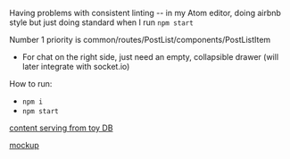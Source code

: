 Having problems with consistent linting -- in my Atom editor, doing airbnb style but just doing standard when I run `npm start`

Number 1 priority is common/routes/PostList/components/PostListItem

- For chat on the right side, just need an empty, collapsible drawer (will later integrate with socket.io)

How to run:
- `npm i`
- `npm start`

[content serving from toy DB](current-1.png)

[mockup](feed_view.png)

